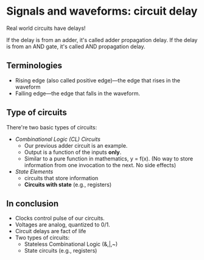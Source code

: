 # Signals and waveforms: circuit delay

Real world circuits have delays!

If the delay is from an adder, it's called adder propagation delay. If the delay
is from an AND gate, it's called AND propagation delay.

## Terminologies

- Rising edge (also called positive edge)—the edge that rises in the waveform
- Falling edge—the edge that falls in the waveform.

## Type of circuits

There're two basic types of circuits:

- *Combinational Logic (CL) Circuits*
    - Our previous adder circuit is an example.
    - Output is a function of the inputs **only**.
    - Similar to a pure function in mathematics, y = f(x). (No way to store
    information from one invocation to the next. No side effects)
- *State Elements*
    - circuits that store information
    - **Circuits with state** (e.g., registers)

## In conclusion

- Clocks control pulse of our circuits.
- Voltages are analog, quantized to 0/1.
- Circuit delays are fact of life
- Two types of circuits:
    - Stateless Combinational Logic (&,|,~)
    - State circuits (e.g., registers)
